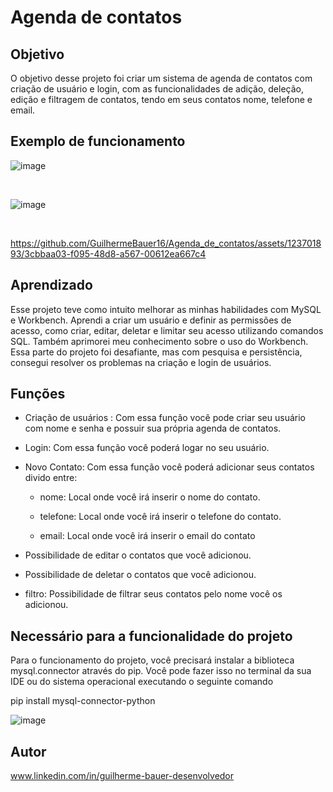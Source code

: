# Agenda de contatos

## Objetivo

O objetivo desse projeto foi criar um sistema de agenda de contatos 
com criação de usuário e login, com as funcionalidades de adição, deleção, edição
e filtragem de contatos, tendo em seus contatos nome, telefone e email.

## Exemplo de funcionamento 

![image](https://github.com/GuilhermeBauer16/Agenda_de_contatos/assets/123701893/178dcdc1-314b-4844-8ead-c57ce63ea455)


<br>

![image](https://github.com/GuilhermeBauer16/Agenda_de_contatos/assets/123701893/da862de8-5b1b-4695-8281-bb9aded8c550)

<br>


https://github.com/GuilhermeBauer16/Agenda_de_contatos/assets/123701893/3cbbaa03-f095-48d8-a567-00612ea667c4


## Aprendizado


Esse projeto teve como intuito melhorar as minhas habilidades com MySQL e Workbench. Aprendi a criar um usuário e definir as permissões de acesso, como criar, editar, deletar e limitar seu acesso utilizando comandos SQL. Também aprimorei meu conhecimento sobre o uso do Workbench. Essa parte do projeto foi desafiante, mas com pesquisa e persistência, consegui resolver os problemas na criação e login de usuários.

## Funções

* Criação de usuários : Com essa função você pode criar seu usuário com nome e senha e possuir sua própria agenda de contatos.

* Login: Com essa função você poderá logar no seu usuário.

* Novo Contato: Com essa função você poderá adicionar seus contatos divido entre:

  * nome: Local onde você irá inserir o nome do contato.

  * telefone: Local onde você irá inserir o telefone do contato.

  * email: Local onde você irá inserir o email do contato
  
* Possibilidade de editar o contatos que você adicionou.

* Possibilidade de deletar o contatos que você adicionou.

* filtro: Possibilidade de filtrar seus contatos pelo nome você os adicionou.

## Necessário para a funcionalidade do projeto

Para o funcionamento do projeto, você precisará instalar a biblioteca mysql.connector através do pip.
Você pode fazer isso no terminal da sua IDE ou do sistema operacional executando o seguinte comando

pip install mysql-connector-python

![image](https://github.com/GuilhermeBauer16/Agenda_de_contatos/assets/123701893/8fd6e86b-8dec-4a64-8e1f-2c197802c721)


## Autor 

 www.linkedin.com/in/guilherme-bauer-desenvolvedor
